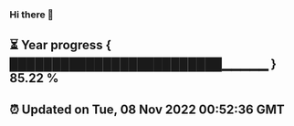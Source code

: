 ### Hi there 👋
⏳ Year progress { █████████████████████████▁▁▁▁▁ } 85.22 %
---
⏰ Updated on Tue, 08 Nov 2022 00:52:36 GMT
---
